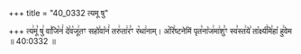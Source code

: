 +++
title = "40_0332 त्यमू षु"

+++
त्य꣢मू꣣ षु꣢ वा꣣जि꣡नं꣢ दे꣣व꣡जू꣢तꣳ सहो꣣वा꣡नं꣢ तरु꣢ता꣢र꣣ꣳ र꣡था꣢नाम्। अ꣡रि꣢ष्टनेमिं पृत꣣ना꣡ज꣢मा꣢शु꣣ꣳ स्व꣣स्त꣢ये꣣ ता꣡र्क्ष्य꣢मि꣣हा꣡ हु꣢वेम ॥ 40:0332 ॥